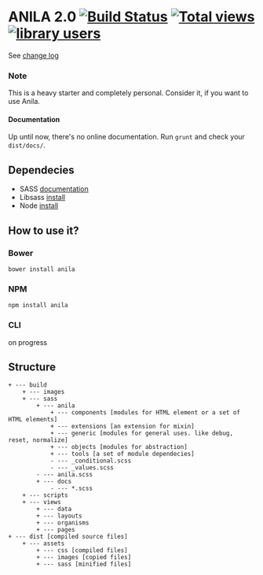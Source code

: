 # ANILA 2.0 [![Build Status](https://travis-ci.org/bravocado/anila.png?branch=master)](https://travis-ci.org/bravocado/anila) [![Total views](https://sourcegraph.com/api/repos/github.com/bravocado/anila/counters/views.png)](https://sourcegraph.com/github.com/bravocado/anila) [![library users](https://sourcegraph.com/api/repos/github.com/bravocado/anila/badges/library-users.png)](https://sourcegraph.com/github.com/bravocado/anila)

See [change log](https://github.com/bravocado/anila/blob/development/changelog.md)

### Note
This is a heavy starter and completely personal.
Consider it, if you want to use Anila.

#### Documentation
Up until now, there's no online documentation. Run `grunt` and check your `dist/docs/`.

## Dependecies
- SASS [documentation](http://sass-lang.com/documentation/file.SASS_REFERENCE.html)
- Libsass [install](http://libsass.org/)
- Node [install](http://nodejs.org/)


## How to use it?

### Bower

`bower install anila`


### NPM

`npm install anila`


### CLI

on progress



## Structure
```
+ --- build
	+ --- images
	+ --- sass
		+ --- anila
			+ --- components [modules for HTML element or a set of HTML elements]
			+ --- extensions [an extension for mixin]
			+ --- generic [modules for general uses. like debug, reset, normalize]
			+ --- objects [modules for abstraction]
			+ --- tools [a set of module dependecies]
			- --- _conditional.scss
			- --- _values.scss
		- --- anila.scss
		+ --- docs
			- --- *.scss
	+ --- scripts
	+ --- views
		+ --- data
		+ --- layouts
		+ --- organisms
		+ --- pages
+ --- dist [compiled source files]
	+ --- assets
		+ --- css [compiled files]
		+ --- images [copied files]
		+ --- sass [minified files]
```
